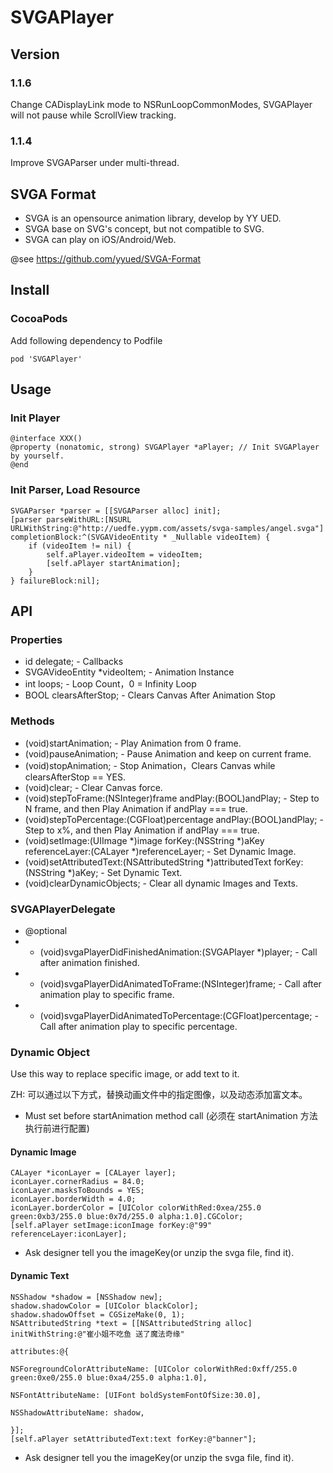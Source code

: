 # SVGAPlayer

## Version

### 1.1.6

Change CADisplayLink mode to NSRunLoopCommonModes, SVGAPlayer will not pause while ScrollView tracking.

### 1.1.4

Improve SVGAParser under multi-thread.

## SVGA Format

* SVGA is an opensource animation library, develop by YY UED.
* SVGA base on SVG's concept, but not compatible to SVG.
* SVGA can play on iOS/Android/Web.

@see https://github.com/yyued/SVGA-Format

## Install

### CocoaPods

Add following dependency to Podfile
```
pod 'SVGAPlayer'
```

## Usage

### Init Player

```
@interface XXX()
@property (nonatomic, strong) SVGAPlayer *aPlayer; // Init SVGAPlayer by yourself.
@end
```

### Init Parser, Load Resource

```
SVGAParser *parser = [[SVGAParser alloc] init];
[parser parseWithURL:[NSURL URLWithString:@"http://uedfe.yypm.com/assets/svga-samples/angel.svga"] completionBlock:^(SVGAVideoEntity * _Nullable videoItem) {
    if (videoItem != nil) {
        self.aPlayer.videoItem = videoItem;
        [self.aPlayer startAnimation];
    }
} failureBlock:nil];

```

## API

### Properties
* id<SVGAPlayerDelegate> delegate; - Callbacks
* SVGAVideoEntity *videoItem; - Animation Instance
* int loops; - Loop Count，0 = Infinity Loop
* BOOL clearsAfterStop; - Clears Canvas After Animation Stop

### Methods

* (void)startAnimation; - Play Animation from 0 frame.
* (void)pauseAnimation; - Pause Animation and keep on current frame.
* (void)stopAnimation; - Stop Animation，Clears Canvas while clearsAfterStop == YES.
* (void)clear; - Clear Canvas force.
* (void)stepToFrame:(NSInteger)frame andPlay:(BOOL)andPlay; - Step to N frame, and then Play Animation if andPlay === true.
* (void)stepToPercentage:(CGFloat)percentage andPlay:(BOOL)andPlay; - Step to x%, and then Play Animation if andPlay === true.
* (void)setImage:(UIImage *)image forKey:(NSString *)aKey referenceLayer:(CALayer *)referenceLayer; - Set Dynamic Image.
* (void)setAttributedText:(NSAttributedString *)attributedText forKey:(NSString *)aKey; - Set Dynamic Text.
* (void)clearDynamicObjects; - Clear all dynamic Images and Texts.

### SVGAPlayerDelegate

* @optional
* - (void)svgaPlayerDidFinishedAnimation:(SVGAPlayer *)player; - Call after animation finished.
* - (void)svgaPlayerDidAnimatedToFrame:(NSInteger)frame; - Call after animation play to specific frame.
* - (void)svgaPlayerDidAnimatedToPercentage:(CGFloat)percentage; - Call after animation play to specific percentage.

### Dynamic Object

Use this way to replace specific image, or add text to it.

ZH: 可以通过以下方式，替换动画文件中的指定图像，以及动态添加富文本。

* Must set before startAnimation method call (必须在 startAnimation 方法执行前进行配置)

#### Dynamic Image

```
CALayer *iconLayer = [CALayer layer];
iconLayer.cornerRadius = 84.0;
iconLayer.masksToBounds = YES;
iconLayer.borderWidth = 4.0;
iconLayer.borderColor = [UIColor colorWithRed:0xea/255.0 green:0xb3/255.0 blue:0x7d/255.0 alpha:1.0].CGColor;
[self.aPlayer setImage:iconImage forKey:@"99" referenceLayer:iconLayer];
```

* Ask designer tell you the imageKey(or unzip the svga file, find it).

#### Dynamic Text

```
NSShadow *shadow = [NSShadow new];
shadow.shadowColor = [UIColor blackColor];
shadow.shadowOffset = CGSizeMake(0, 1);
NSAttributedString *text = [[NSAttributedString alloc] initWithString:@"崔小姐不吃鱼 送了魔法奇缘"
                                                            attributes:@{
                                                                        NSForegroundColorAttributeName: [UIColor colorWithRed:0xff/255.0 green:0xe0/255.0 blue:0xa4/255.0 alpha:1.0],
                                                                        NSFontAttributeName: [UIFont boldSystemFontOfSize:30.0],
                                                                        NSShadowAttributeName: shadow,
                                                                        }];
[self.aPlayer setAttributedText:text forKey:@"banner"];
```

* Ask designer tell you the imageKey(or unzip the svga file, find it).
